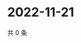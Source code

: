 # 2022-11-21

共 0 条

<!-- BEGIN WEIBO -->
<!-- 最后更新时间 Mon Nov 21 2022 16:07:50 GMT+0800 (China Standard Time) -->

<!-- END WEIBO -->

